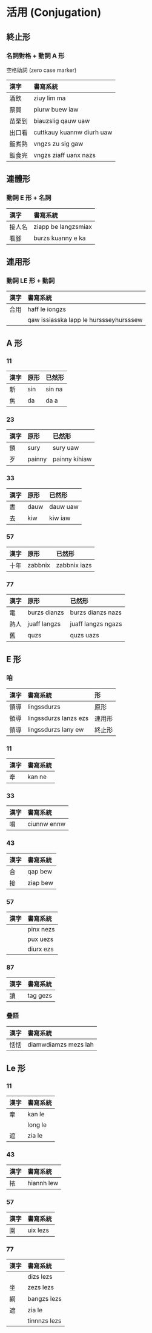 # 活用 (Conjugation)

## 終止形

### 名詞對格 + 動詞 A 形

空格助詞 (zero case marker)

| 漢字 | 書寫系統 |
| :--- | :--- |
| 酒飲 | ziuy lim ma |
| 票買 | piurw buew iaw |
| 苗栗到 | biauzslig qauw uaw |
| 出口看 | cuttkauy kuannw diurh uaw |
| 飯煮熟 | vngzs zu sig gaw |
| 飯食完 | vngzs ziaff uanx nazs |

## 連體形

### 動詞 E 形 + 名詞

| 漢字 | 書寫系統 |
| :--- | :--- |
| 接人名 | ziapp be langzsmiax |
| 看腳 | burzs kuanny e ka |

## 連用形

### 動詞 LE 形 + 動詞

| 漢字 | 書寫系統 |
| :--- | :--- |
| 合用 | haff le iongzs |
|| qaw issiasska lapp le hurssseyhursssew |

## A 形

### 11

| 漢字 | 原形 | 已然形 |
| :--- | :--- | :--- |
| 新 | sin | sin na |
| 焦 | da | da a |

### 23

| 漢字 | 原形 | 已然形 |
| :--- | :--- | :--- |
| 鎖 | sury | sury uaw |
| 歹 | painny | painny kihiaw |

### 33

| 漢字 | 原形 | 已然形 |
| :--- | :--- | :--- |
| 晝 | dauw | dauw uaw |
| 去 | kiw | kiw iaw |

### 57

| 漢字 | 原形 | 已然形 |
| :--- | :--- | :--- |
| 十年 | zabbnix | zabbnix iazs |

### 77

| 漢字 | 原形 | 已然形 |
| :--- | :--- | :--- |
| 電 | burzs dianzs | burzs dianzs nazs |
| 熱人 | juaff langzs | juaff langzs ngazs |
| 舊 | quzs | quzs uazs |

## E 形

### 咱

| 漢字 | 書寫系統 | 形 |
| :--- | :--- | :--- |
| 領導 | lingssdurzs | 原形 |
| 領導 | lingssdurzs lanzs ezs | 連用形 |
| 領導 | lingssdurzs lany ew | 終止形 |

### 11

| 漢字 | 書寫系統 |
| :--- | :--- |
| 牽 | kan ne |

### 33

| 漢字 | 書寫系統 |
| :--- | :--- |
| 唱 | ciunnw ennw |

### 43

| 漢字 | 書寫系統 |
| :--- | :--- |
| 合 | qap bew |
| 接 | ziap bew  |

### 57

| 漢字 | 書寫系統 |
| :--- | :--- |
| | pinx nezs |
| | pux uezs |
| | diurx ezs |

### 87

| 漢字 | 書寫系統 |
| :--- | :--- |
| 讀 | tag gezs |

### 疊語

| 漢字 | 書寫系統 |
| :--- | :--- |
| 恬恬 | diamwdiamzs mezs lah |

## Le 形

### 11

| 漢字 | 書寫系統 |
| :--- | :--- |
| 牽 | kan le |
|| long le |
| 遮 | zia le |

### 43

| 漢字 | 書寫系統 |
| :--- | :--- |
| 挔 | hiannh lew |

### 57

| 漢字 | 書寫系統 |
| :--- | :--- |
| 圍 | uix lezs |

### 77

| 漢字 | 書寫系統 |
| :--- | :--- |
| | dizs lezs |
| 坐 | zezs lezs |
| 網 | bangzs lezs |
| 遮 | zia le |
|| tinnnzs lezs |

